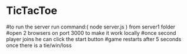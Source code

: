# TicTacToe
#to run the server run command:(  node server.js ) from server1 folder
#open 2 browsers on port 3000 to make it work locally
#once second player joins he can click the start button
#game restarts after 5 seconds once there is a tie/win/loss
